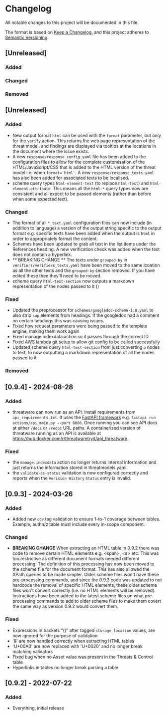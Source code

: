# Changelog

All notable changes to this project will be documented in this file.

The format is based on [Keep a Changelog](https://keepachangelog.com/en/1.1.0/), and this project adheres to [Semantic Versioning](https://semver.org/spec/v2.0.0.html).

## [Unreleased]

### Added
### Changed
### Removed

## [Unreleased]

### Added

- New output format `html` can be used with the `format` parameter, but only for the `verify` action.  This returns the web page representation of the threat model, and findings are displayed via tooltips at the locations in the document where the issue exists.
- A new `response/response_config.yaml` file has been added to the configuration files to allow for the complete customisation of the HTML/JavaScript/CSS that is added to the HTML version of the threat model i.e. when `format='html'`.  A new `response/response_texts.yaml` has also been added for associated texts to be localised.
- scheme query types `html-element-text` (to replace `html-text`) and `html-element-attribute`.  This means all the `html-*` query types now are consistent and all expect to be passed elements (rather than before when some expected text).

### Changed

- The format of all `*_text.yaml` configuration files can now include (in addition to language) a version of the output string specific to the output format e.g. specific texts have been added when the output is `html` in order to appropriately format the content.
- Schemes have been updated to grab all text in the list items under the References heading.  A new verification check was added when the text does not contain a hyperlink.
- ** BREAKING CHANGE ** The texts under `grouped-by` in `verifiers/verifiers_texts.yaml` have been moved to the same lcoation as all the other texts and the `grouped-by` section removed.  If you have edited these then they'll need to be moved.
- scheme query `html-text-section` now outputs a markdown representation of the nodes passed to it ()

### Fixed

- Updated the preprocessor for `schemes/googledoc-scheme-1.0.yaml` to also strip `sup` elements from headings.  If the googledoc had a comment on certain headings this was causing issues.
- Fixed how request parameters were being passed to the template engine, making them work again
- Fixed manage.indexdata action so it passes through the correct ID
- Fixed AWS lambda git setup to allow git config to be called successfully
- Updated scheme query `html-text-section` from just converting `p` nodes to text, to now outputting a markdown representation of all the nodes passed to it

### Removed

## [0.9.4] - 2024-08-28

### Added

- threatware can now run as an API.  Install requirements from `api_requirements.txt`.  It uses the [FastAPI framework](https://fastapi.tiangolo.com/) e.g. `fastapi run actions/api_main.py --port 8080`.  Once running you can see API docs at either `/docs` or `/redoc` URL paths.  A containerised version of threatware running as an API is available at https://hub.docker.com/r/threatwaretryit/api_threatware.

### Fixed

- the `manage.indexdata` action no longer returns internal information and just returns the information stored in threatmodels.yaml.
- the `validate-as-status` validation is now configured correctly and reports when the `Verision History` `Status` entry is invalid.

## [0.9.3] - 2024-03-26

### Added

- Added new `cov` tag validation to ensure 1-to-1 coverage between tables.  Example, authn/z table must include every in-scope component.

### Changed

- **BREAKING CHANGE** When extracting an HTML table in 0.9.2 there was code to remove certain HTML elements e.g. &lt;span>, &lt;a> etc.  This was too restrictive as different document formats needed different processing.  The definition of this processing has now been moved to the scheme file for the document format.  This has also allowed the XPath queries to be made simpler.  Older scheme files won't have these pre-processing commands, and since the 0.9.3 code was updated to not hardcode the removal of specific HTML elements, these older scheme files won't convert correctly (i.e. no HTML elements will be removed).  Instructions have been added to the latest scheme files on what pre-processing commands to add to older scheme files to make them covert the same way as version 0.9.2 would convert them.

### Fixed 

- Expressions in backets "()" after tagged `storage-location` values, are now ignored for the purpose of validation
- '&' are now handled correctly when extracting HTML tables
- 'U+00A0' are now replaced with 'U+0020' and no longer break matching validators
- Fixed bug when no Asset value was present in the Threats & Control table
- Hyperlinks in tables no longer break parsing a table

## [0.9.2] - 2022-07-22

### Added

- Everything, initial release